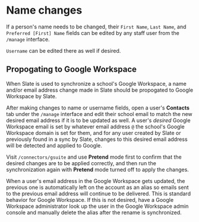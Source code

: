 # Name changes

If a person's name needs to be changed, their `First Name`, `Last Name`, and `Preferred [First] Name` fields can be edited by any staff user from the `/manage` interface.

`Username` can be edited there as well if desired.

## Propogating to Google Workspace

When Slate is used to synchronize a school's Google Workspace, a name and/or email address change made in Slate should be propogated to Google Workspace by Slate.

After making changes to name or username fields, open a user's **Contacts** tab under the `/manage` interface and edit their school email to match the new desired email address if it is to be updated as well. A user's *desired* Google Workspace email is set by whatever email address `@` the school's Google Workspace domain is set for them, and for any user created by Slate or previously found in a sync by Slate, changes to this desired email address will be detected and applied to Google.

Visit `/connectors/gsuite` and use **Pretend** mode first to confirm that the desired changes are to be applied correctly, and then run the synchronization again with **Pretend** mode turned off to apply the changes.

When a user's email address in the Google Workspace gets updated, the previous one is automatically left on the account as an alias so emails sent to the previous email address will continue to be delivered. This is standard behavior for Google Workspace. If this is not desired, have a Google Workspace administrator look up the user in the Google Workspace admin console and manually delete the alias after the rename is synchronized.
